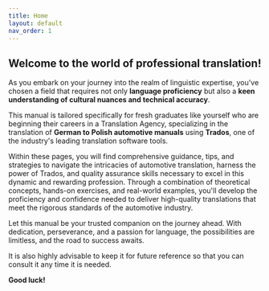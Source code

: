 ```yaml
---
title: Home
layout: default
nav_order: 1
---
```

<h2>Welcome to the world of professional translation!</h2>

As you embark on your journey into the realm of linguistic expertise, you've chosen a field that requires not only **language proficiency** but also a **keen understanding of cultural nuances and technical accuracy**.

This manual is tailored specifically for fresh graduates like yourself who are beginning their careers in a Translation Agency, specializing in the translation of **German to Polish automotive manuals** using **Trados**, one of the industry's leading translation software tools.

Within these pages, you will find comprehensive guidance, tips, and strategies to navigate the intricacies of automotive translation, harness the power of Trados,
and quality assurance skills necessary to excel in this dynamic and rewarding profession.
Through a combination of theoretical concepts, hands-on exercises, and real-world examples, you'll develop the proficiency and confidence needed to deliver high-quality 
translations that meet the rigorous standards of the automotive industry.

Let this manual be your trusted companion on the journey ahead. With dedication, perseverance, and a passion for language, the possibilities are limitless, and the road to success awaits. 

It is also highly advisable to keep it for future reference so that you can consult it any time it is needed.

**Good luck!**
